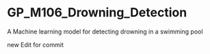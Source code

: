 # GP_M106_Drowning_Detection
A Machine learning model for detecting drowning in a swimming pool

new Edit for commit

